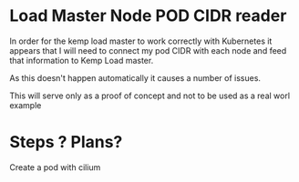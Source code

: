 # Load Master Node POD CIDR reader

In order for the kemp load master to work correctly with Kubernetes it appears that I will need to connect my pod CIDR with each node and feed that information to Kemp Load master. 

As this doesn't happen automatically it causes a number of issues. 

This will serve only as a proof of concept and not to be used as a real worl example

# Steps ? Plans?

Create a pod with cilium

